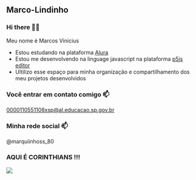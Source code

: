 ## Marco-Lindinho
### Hi there 👋🖤

Meu nome é Marcos Vinicius

 - Estou estudando na plataforma [Alura](https://www.alura.com.br/)
 - Estou me desenvolvendo na linguage javascript na plataforma [p5js editor](https://editor.p5js.org/Marcolaskils/sketches/K4KyV9270)
 - Ultilizo esse espaço para minha organização e compartilhamento dos meu projetos desenvolvidos


### Você entrar em contato comigo 📫
0000110551108xsp@al.educacao.sp.gov.br


### Minha rede social 📫
@marquiinhoss_80


### AQUI É CORINTHIANS !!!


![](https://media1.tenor.com/m/g0kMau3yfwUAAAAC/renato-augusto-melhor-meia-do-brasil-renato-augusto-melhor-meio-campista-do-brasil.gif)
